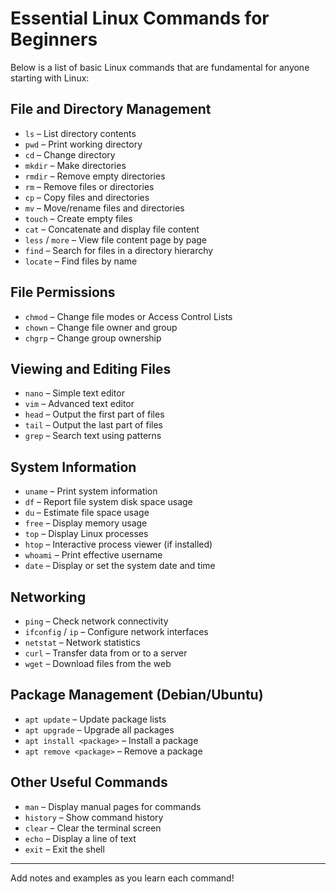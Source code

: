 # Essential Linux Commands for Beginners

Below is a list of basic Linux commands that are fundamental for anyone starting with Linux:

## File and Directory Management
- `ls` – List directory contents
- `pwd` – Print working directory
- `cd` – Change directory
- `mkdir` – Make directories
- `rmdir` – Remove empty directories
- `rm` – Remove files or directories
- `cp` – Copy files and directories
- `mv` – Move/rename files and directories
- `touch` – Create empty files
- `cat` – Concatenate and display file content
- `less` / `more` – View file content page by page
- `find` – Search for files in a directory hierarchy
- `locate` – Find files by name

## File Permissions
- `chmod` – Change file modes or Access Control Lists
- `chown` – Change file owner and group
- `chgrp` – Change group ownership

## Viewing and Editing Files
- `nano` – Simple text editor
- `vim` – Advanced text editor
- `head` – Output the first part of files
- `tail` – Output the last part of files
- `grep` – Search text using patterns

## System Information
- `uname` – Print system information
- `df` – Report file system disk space usage
- `du` – Estimate file space usage
- `free` – Display memory usage
- `top` – Display Linux processes
- `htop` – Interactive process viewer (if installed)
- `whoami` – Print effective username
- `date` – Display or set the system date and time

## Networking
- `ping` – Check network connectivity
- `ifconfig` / `ip` – Configure network interfaces
- `netstat` – Network statistics
- `curl` – Transfer data from or to a server
- `wget` – Download files from the web

## Package Management (Debian/Ubuntu)
- `apt update` – Update package lists
- `apt upgrade` – Upgrade all packages
- `apt install <package>` – Install a package
- `apt remove <package>` – Remove a package

## Other Useful Commands
- `man` – Display manual pages for commands
- `history` – Show command history
- `clear` – Clear the terminal screen
- `echo` – Display a line of text
- `exit` – Exit the shell

---
Add notes and examples as you learn each command!
